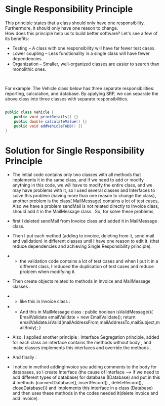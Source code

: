 # Single Responsibility Principle


This principle states that a class should only have one responsibility. Furthermore, it should only have one reason to change.
<br />
How does this principle help us to build better software? Let's see a few of its benefits:
<br />
- Testing – A class with one responsibility will have far fewer test cases.
- Lower coupling – Less functionality in a single class will have fewer dependencies.
- Organization – Smaller, well-organized classes are easier to search than monolithic ones.

<br />

For example: The Vehicle class below has three separate responsibilities: reporting, calculation, and database. By applying SRP, we can separate the above class into three classes with separate responsibilities.

```java

public class Vehicle {
    public void printDetails() {}
    public double calculateValue() {}
    public void addVehicleToDB() {}
}

```
# Solution for Single Responsibility Principle
* The initial code contains only two classes with all methods that implements it in the same class, and if we need to add or modify anything in this code, we will have to modify the entire class, and we may have problems with it, so I used several classes and Interfaces to solve this problem (having more than one reason to change the class), another problem is the class( MailMessage) contains a lot of test cases, Also we have a problem sendMail is not related directly to Invoice class, should add it in the MailMessage class .
So, for solve these problems,  
- first I deleted sendMail from Invoice class and added it in MailMessage class.
- Then I put each method (adding to invoice, deleting from it, send mail and validation) in different classes until I have one reason to edit it. (that reduce dependencies and achieving Single Responsibility principle).
- - the validation code contains a lot of test cases and when I put it in a different class, I reduced the duplication of test cases and reduce problem when modifying it.
- Then create objects related to methods in Invoice and MailMessage classes .
- - like this in Invoice class :

- - And this in MailMessage class :
    public boolean isValidMessage(){
    EmailValidate emailValidate = new EmailValidate();
    return emailValidate.isValid(mailAddressFrom,mailAddressTo,mailSubject,mailBody);
    }
- Also, I applied another principle :
Interface Segregation principle, added for each class an interface contains the methods without body , and make classes implements this interfaces and override the methods .
- And finally :
- I notice in method addingInvoice you adding comments to the body for databases, so I create Interface (the cause of interface --> if we need to add different types of database) for database (IDatabase) and put in this 4 methods (connectDatabase(), insertRecord() , deleteRecord(), closeDatabase()) and implements this interface in a class (Database) and then uses these methods in the codes needed it(delete invoice and add invoice).
